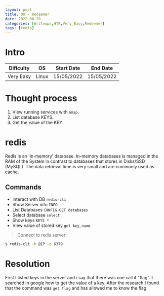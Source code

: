 ```yaml
---
layout: post
title: 00 - Redeemer
date: 2022-08-20
categories: [Writeups,HTB,Very_Easy,Redeemer]
tags: [redis]
---
```


# Intro
| Dificulty | OS | Start Date | End Date |
|---|---|---|---|
| Very Easy | Linux | 15/05/2022 | 15/05/2022 | 


# Thought process
1. View running services with `nmap`.
2. List database KEYS.
3. Get the value of the KEY.


# redis
Redis is an 'in-memory' database. In-memory databases is managed in the RAM of the System in contrast to databases that stores in Disks/SSD (MySQL). 
The data retrieval time is very small and are commonly used as cache.

## Commands
- Interact with DB `redis-cli`
- Show Server info `INFO`
- List Databases `CONFIG GET databases`
- Select database `select`
- Show keys `KEYS *`
- View value of stored key `get key_name`

> Connect to redis server
```bash
$ redis-cli -h @IP -p 6379
```


# Resolution
First I listed keys in the server and i say that there was one call it "flag".
I searched in google how to get the value of a key. After the research I found that the command was `get flag` and has allowed me to know the flag.
